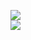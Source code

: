 
![](https://github-readme-stats.vercel.app/api?username=stcoops&theme=shadow_blue&hide_border=false&include_all_commits=true&count_private=true)<br/>
![](https://nirzak-streak-stats.vercel.app/?user=stcoops&theme=shadow_blue&hide_border=false)<br/>
